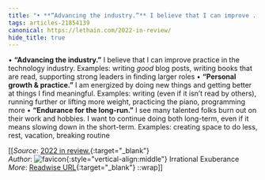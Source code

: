 ```yaml
---
title: "• **“Advancing the industry.”** I believe that I can improve ..."
tags: articles-21854139
canonical: https://lethain.com/2022-in-review/
hide_title: true
---
```


•   **“Advancing the industry.”** I believe that I can improve practice in the technology industry. Examples: writing *good* blog posts, writing books that are read, supporting strong leaders in finding larger roles
•   **“Personal growth & practice.”** I am energized by doing new things and getting better at things I find meaningful. Examples: writing (even if it isn’t read by others), running further or lifting more weight, practicing the piano, programming more
•   **“Endurance for the long-run.”** I see many talented folks burn out on their work and hobbies. I want to continue doing both long-term, even if it means slowing down in the short-term. Examples: creating space to do less, rest, vacation, breaking routine


[[_Source_: [2022 in review.](https://lethain.com/2022-in-review/){:target="_blank"}<br>
_Author_: ![favicon](https://s2.googleusercontent.com/s2/favicons?domain=lethain.com){:style="vertical-align:middle"} Irrational Exuberance<br>
_More_: [Readwise URL](https://readwise.io/open/432280504){:target="_blank"}
::wrap]]